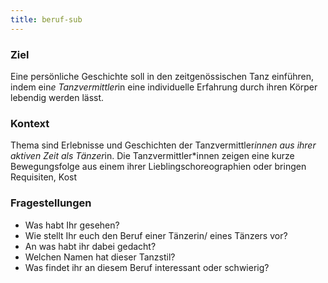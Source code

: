```yaml
---
title: beruf-sub
---
```

### Ziel

Eine persönliche Geschichte soll in den zeitgenössischen Tanz einführen, indem ein*e Tanzvermittler*in eine individuelle Erfahrung durch ihren Körper lebendig werden lässt.   

### Kontext

Thema sind Erlebnisse und Geschichten der Tanzvermittler*innen aus ihrer aktiven Zeit als Tänzer*in. Die Tanzvermittler*innen zeigen eine kurze Bewegungsfolge aus einem ihrer Lieblingschoreographien oder bringen Requisiten, Kost

### Fragestellungen

* Was habt Ihr gesehen?
* Wie stellt Ihr euch den Beruf einer Tänzerin/ eines Tänzers vor?
* An was habt ihr dabei gedacht?
* Welchen Namen hat dieser Tanzstil?
* Was findet ihr an diesem Beruf interessant oder schwierig?
